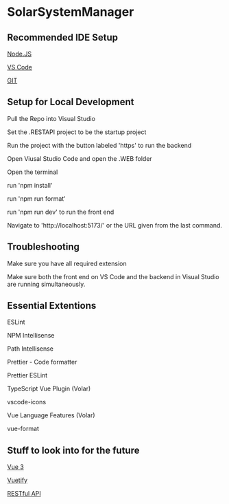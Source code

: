 # SolarSystemManager

## Recommended IDE Setup

[Node.JS](https://nodejs.org/en)

[VS Code](https://code.visualstudio.com/)

[GIT](https://git-scm.com/downloads)

## Setup for Local Development

Pull the Repo into Visual Studio

Set the .RESTAPI project to be the startup project

Run the project with the button labeled 'https' to run the backend

Open Viusal Studio Code and open the .WEB folder

Open the terminal

run 'npm install'

run 'npm run format'

run 'npm run dev' to run the front end

Navigate to 'http://localhost:5173/' or the URL given from the last command.

## Troubleshooting

Make sure you have all required extension

Make sure both the front end on VS Code and the backend in Visual Studio are running simultaneously.

## Essential Extentions

ESLint

NPM Intellisense

Path Intellisense

Prettier - Code formatter

Prettier ESLint

TypeScript Vue Plugin (Volar)

vscode-icons

Vue Language Features (Volar)

vue-format

## Stuff to look into for the future

[Vue 3](https://vuejs.org/)

[Vuetify](https://vuetifyjs.com/en/)

[RESTful API](https://learn.microsoft.com/en-us/aspnet/web-api/overview/older-versions/build-restful-apis-with-aspnet-web-api)

